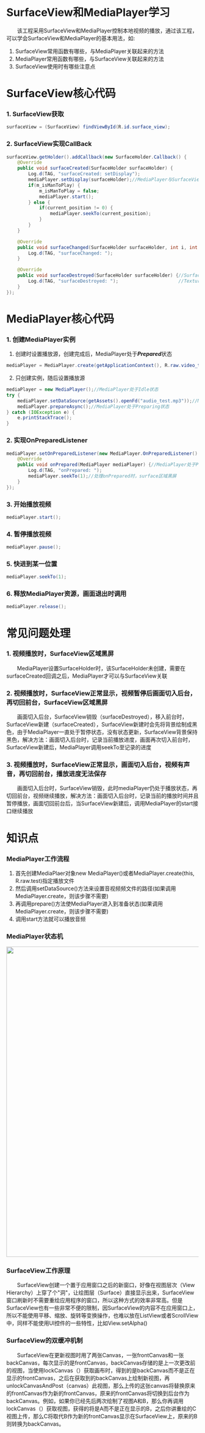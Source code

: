 # SurfaceView和MediaPlayer学习
&ensp;&ensp;&ensp;&ensp;该工程采用SurfaceView和MediaPlayer控制本地视频的播放，通过该工程，可以学会SurfaceView和MediaPlayer的基本用法，如:  
1. SurfaceView常用函数有哪些，与MediaPlayer关联起来的方法
2. MediaPlayer常用函数有哪些，与SurfaceView关联起来的方法
3. SurfaceView使用时有哪些注意点
# SurfaceView核心代码
### 1. SurfaceView获取
```java
surfaceView = (SurfaceView) findViewById(R.id.surface_view);
```
### 2. SurfaceView实现CallBack
```java
surfaceView.getHolder().addCallback(new SurfaceHolder.Callback() {
    @Override
    public void surfaceCreated(SurfaceHolder surfaceHolder) {
        Log.d(TAG, "surfaceCreated: setDisplay");
        mediaPlayer.setDisplay(surfaceHolder);//MediaPlayer与SurfaceView关联
        if(m_isManToPlay) {
            m_isManToPlay = false;
            mediaPlayer.start();
        } else {
            if(current_position != 0) {
                mediaPlayer.seekTo(current_position);
            }
        }
    }

    @Override
    public void surfaceChanged(SurfaceHolder surfaceHolder, int i, int i1, int i2) {
        Log.d(TAG, "surfaceChanged: ");
    }

    @Override
    public void surfaceDestroyed(SurfaceHolder surfaceHolder) {//SurfaceView的Surface是画面不在前台时调用
        Log.d(TAG, "surfaceDestroyed: ");                      //TextureView的Surface是画面销毁时调用
    }
});
```
# MediaPlayer核心代码
### 1. 创建MediaPlayer实例
1. 创建时设置播放源，创建完成后，MediaPlayer处于***Prepared***状态
```java
mediaPlayer = MediaPlayer.create(getApplicationContext(), R.raw.video_test);
```
2. 只创建实例，随后设置播放源
```java
mediaPlayer = new MediaPlayer();//MediaPlayer处于Idle状态
try {
    mediaPlayer.setDataSource(getAssets().openFd("audio_test.mp3"));//MediaPlayer处于Initialized状态
    mediaPlayer.prepareAsync();//MediaPlayer处于Preparing状态
} catch (IOException e) {
    e.printStackTrace();
}
```
### 2. 实现OnPreparedListener
```java
mediaPlayer.setOnPreparedListener(new MediaPlayer.OnPreparedListener() {
    @Override
    public void onPrepared(MediaPlayer mediaPlayer) {//MediaPlayer处于Prepared状态
        Log.d(TAG, "onPrepared: ");
        mediaPlayer.seekTo(1);//处理onPrepared时，surface区域黑屏
    }
});
```
### 3. 开始播放视频
```java
mediaPlayer.start();
```
### 4. 暂停播放视频
```java
mediaPlayer.pause();
```
### 5. 快进到某一位置
```java
mediaPlayer.seekTo(1);
```
### 6. 释放MediaPlayer资源，画面退出时调用
```java
mediaPlayer.release();
```
# 常见问题处理
### 1. 视频播放时，SurfaceView区域黑屏
&ensp;&ensp;&ensp;&ensp;MediaPlayer设置SurfaceHolder时，该SurfaceHolder未创建，需要在surfaceCreated回调之后，MediaPlayer才可以与SurfaceView关联
### 2. 视频播放时，SurfaceView正常显示，视频暂停后画面切入后台，再切回前台，SurfaceView区域黑屏
&ensp;&ensp;&ensp;&ensp;画面切入后台，SurfaceView销毁（surfaceDestroyed），移入前台时，SurfaceView新建（surfaceCreated），SurfaceView新建时会先将背景绘制成黑色，由于MediaPlayer一直处于暂停状态，没有状态更新，SurfaceView背景保持黑色，解决方法：画面切入后台时，记录当前播放进度，画面再次切入前台时，SurfaceView新建后，MediaPlayer调用seekTo至记录的进度
### 3. 视频播放时，SurfaceView正常显示，画面切入后台，视频有声音，再切回前台，播放进度无法保存
&ensp;&ensp;&ensp;&ensp;画面切入后台时，SurfaceView销毁，此时mediaPlayer仍处于播放状态，再切回前台，视频继续播放，解决方法：画面切入后台时，记录当前的播放时间并且暂停播放，画面切回前台后，当SurfaceView新建后，调用MediaPlayer的start接口继续播放
# 知识点
### MediaPlayer工作流程
   1.  首先创建MediaPlaer对象new MediaPlayer()或者MediaPlayer.create(this, R.raw.test)指定播放文件
   2.  然后调用setDataSource()方法来设置音视频频文件的路径(如果调用MediaPlayer.create，则该步骤不需要)
   3.  再调用prepare()方法使MediaPlayer进入到准备状态(如果调用MediaPlayer.create，则该步骤不需要)
   4.  调用start方法就可以播放音频  
### MediaPlayer状态机
<img src="https://developer.android.google.cn/images/mediaplayer_state_diagram.gif"  height="813" width="665">

### SurfaceView工作原理
&ensp;&ensp;&ensp;&ensp;SurfaceView创建一个置于应用窗口之后的新窗口，好像在视图层次（View Hierarchy）上穿了个"洞"，让绘图层（Surface）直接显示出来，SurfaceView窗口刷新时不需要重绘应用程序的窗口，所以这种方式的效率非常高。但是SurfaceView也有一些非常不便的限制，因SurfaceView的内容不在应用窗口上，所以不能使用平移、缩放、旋转等变换操作，也难以放在ListView或者ScrollView中，同样不能使用UI控件的一些特性，比如View.setAlpha()
### SurfaceView的双缓冲机制
&ensp;&ensp;&ensp;&ensp;SurfaceView在更新视图时用了两张Canvas，一张frontCanvas和一张backCanvas，每次显示的是frontCanvas，backCanvas存储的是上一次更改前的视图，当使用lockCanvas（）获取画布时，得到的是backCanvas而不是正在显示的frontCanvas，之后在获取到的backCanvas上绘制新视图，再unlockCanvasAndPost（canvas）此视图，那么上传的这张canvas将替换原来的frontCanvas作为新的frontCanvas，原来的frontCanvas将切换到后台作为backCanvas。例如，如果你已经先后两次绘制了视图A和B，那么你再调用lockCanvas（）获取视图，获得的将是A而不是正在显示的B，之后你讲重绘的C视图上传，那么C将取代B作为新的frontCanvas显示在SurfaceView上，原来的B则转换为backCanvas。


